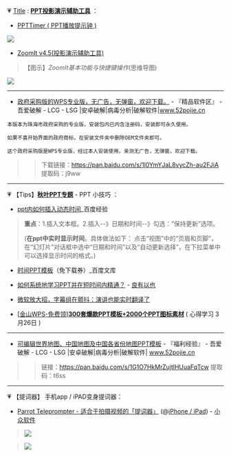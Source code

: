 

💗 [Title](https://taoste.github.io/Hello-World/Tools/PPT投影演示辅助工具/) : [**PPT投影演示辅助工具**]() ：

- [PPTTimer ( PPT播放提示钟 )](https://github.com/taoste/Hello-World/tree/master/Tools/PPT%E6%8A%95%E5%BD%B1%E6%BC%94%E7%A4%BA%E8%BE%85%E5%8A%A9%E5%B7%A5%E5%85%B7/PPTTimer)

<img src="https://github.com/taoste/Hello-World/blob/master/Tools/PPT投影演示辅助工具/PPTTimer/截图.jpg?raw=true"/>

- [ZoomIt v4.5(投影演示辅助工具)](https://github.com/taoste/Hello-World/blob/master/Tools/PPT%E6%8A%95%E5%BD%B1%E6%BC%94%E7%A4%BA%E8%BE%85%E5%8A%A9%E5%B7%A5%E5%85%B7/ZoomIt%20v4.5(%E6%8A%95%E5%BD%B1%E6%BC%94%E7%A4%BA%E8%BE%85%E5%8A%A9%E5%B7%A5%E5%85%B7).zip)

> 【图示】*ZoomIt基本功能与快捷键操作*(思维导图)
 <img src="https://github.com/taoste/Hello-World/blob/master/Tools/PPT%E6%8A%95%E5%BD%B1%E6%BC%94%E7%A4%BA%E8%BE%85%E5%8A%A9%E5%B7%A5%E5%85%B7/ZoomIt%E5%9F%BA%E6%9C%AC%E5%8A%9F%E8%83%BD%E4%B8%8E%E5%BF%AB%E6%8D%B7%E9%94%AE%E6%93%8D%E4%BD%9C(%E6%80%9D%E7%BB%B4%E5%AF%BC%E5%9B%BE).png?raw=true"/>
 
-----------------------------------------------------------------------

- [政府采购版的WPS专业版，无广告，无弹窗，欢迎下载。](https://www.52pojie.cn/forum.php?mod=viewthread&tid=1057762&ctid=1668) - 『精品软件区』 - 吾爱破解 - LCG - LSG |安卓破解|病毒分析|破解软件|www.52pojie.cn 
```
本版本为珠海市政府采购的专业版，安装包内已内含注册码，安装即可永久使用。

如果不喜开始界面的政府商标，在安装文件夹中删除OEM文件夹即可。

这个政府采购版是WPS专业版，经过本人安装使用，亲测无广告，无弹窗，欢迎下载。
```
>> 下载链接：https://pan.baidu.com/s/1l0YmYJaL8vycZh-au2FJiA
>> 提取码：j9ww

-----------------------------------------------------------------------

💗 【Tips】[**秋叶PPT专题**](https://github.com/taoste/Hello-World/tree/master/eBook/QiuYePPT) - PPT 小技巧 ：

- [ppt内如何插入动态时间](https://jingyan.baidu.com/article/af9f5a2d2bff2843150a4555.html)_百度经验

> **重点**：1.插入文本框。2.插入--》日期和时间--》勾选：“保持更新”选项。
>
> (**在ppt中实时显示时间**。具体做法如下： 点击“视图”中的“页眉和页脚”，在“幻灯片”对话框中选中“日期和时间”以及“自动更新选择”，在下拉菜单中可以选择显示时间的格式。)

- [时间PPT模板](https://wenku.baidu.com/view/860c18170b4e767f5acfce47.html?sxts=1529738573080)（免下载券）_百度文库

- [如何系统地学习PPT并在短时间内精通？](http://whuhan2013.github.io/blog/2016/05/18/ppt-make-learn/) - [良有以也](http://whuhan2013.github.io/)

- [微软放大招，字幕组在颤抖：演讲也能实时翻译了](http://www.360doc.com/content/17/0717/22/848059_672177775.shtml)

- [[金山WPS-免费领]**300套爆款PPT模板+2000个PPT图标素材**](https://mp.weixin.qq.com/s/0WEjmYe4RElX2Yppe87_KA)  (  心得学习  3月26日 )

-----------------------------------------------------------------------

- [可编辑世界地图、中国地图及中国各省份地图PPT模板](https://www.52pojie.cn/forum.php?mod=viewthread&tid=1067222&ctid=1668) - 『福利经验』 - 吾爱破解 - LCG - LSG |安卓破解|病毒分析|破解软件| www.52pojie.cn  

>> 链接：https://pan.baidu.com/s/1G1O7HkMrZujtlHUuaFqTcw
>> 提取码：t6ss 

-----------------------------------------------------------------------

💗 【提词器】 手机app / iPAD变身提词器：

- [Parrot Teleprompter - 适合于拍摄视频的「提词器」](https://www.appinn.com/parrot-teleprompter/) (@[iPhone / iPad](https://itunes.apple.com/us/app/parrot-teleprompter/id1010384663?mt=8&ref=appinn)) - [小众软件](https://www.appinn.com/p)

> <img src="https://camo.githubusercontent.com/73deee2b14c23211031bef0305ac3859039452a3/68747470733a2f2f696d67332e617070696e6e2e636f6d2f696d616765732f3230313831322f706172726f742e6a7067216f?raw=true"/>

> <img src="https://camo.githubusercontent.com/1fa569d77c58368c542a1b0c18917dc941e651e7/68747470733a2f2f696d67332e617070696e6e2e636f6d2f696d616765732f3230313831322f323031382d31322d313631322d33352d33332e6a7067216f?raw=true"/>


